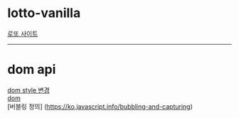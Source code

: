 # lotto-vanilla

[로또 사이트](https://lotto-recommended-number.netlify.app/ "웹사이트 이동")



---  
# dom api 
[dom style 변경](https://dololak.tistory.com/361)  
[dom](https://velog.io/@teo/dom)  
[버블링 정의] (https://ko.javascript.info/bubbling-and-capturing)
